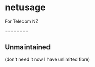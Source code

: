netusage
========

For Telecom NZ

========

## Unmaintained
(don't need it now I have unlimited fibre)
